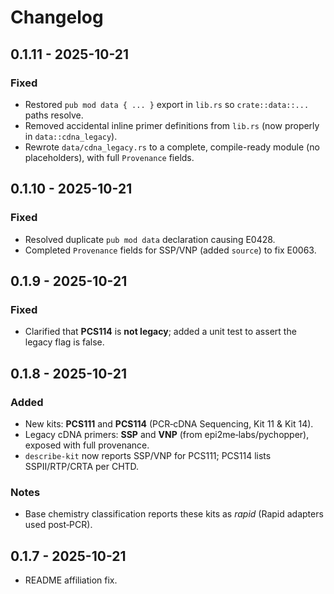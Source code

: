 # Changelog


## 0.1.11 - 2025-10-21
### Fixed
- Restored `pub mod data { ... }` export in `lib.rs` so `crate::data::...` paths resolve.
- Removed accidental inline primer definitions from `lib.rs` (now properly in `data::cdna_legacy`).
- Rewrote `data/cdna_legacy.rs` to a complete, compile-ready module (no placeholders), with full `Provenance` fields.


## 0.1.10 - 2025-10-21
### Fixed
- Resolved duplicate `pub mod data` declaration causing E0428.
- Completed `Provenance` fields for SSP/VNP (added `source`) to fix E0063.


## 0.1.9 - 2025-10-21
### Fixed
- Clarified that **PCS114** is **not legacy**; added a unit test to assert the legacy flag is false.

## 0.1.8 - 2025-10-21
### Added
- New kits: **PCS111** and **PCS114** (PCR‑cDNA Sequencing, Kit 11 & Kit 14).
- Legacy cDNA primers: **SSP** and **VNP** (from epi2me‑labs/pychopper), exposed with full provenance.
- `describe-kit` now reports SSP/VNP for PCS111; PCS114 lists SSPII/RTP/CRTA per CHTD.

### Notes
- Base chemistry classification reports these kits as *rapid* (Rapid adapters used post‑PCR).

## 0.1.7 - 2025-10-21
- README affiliation fix.
